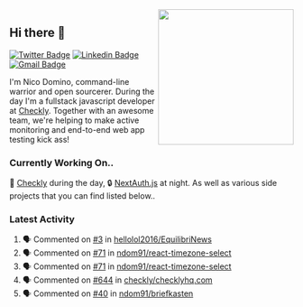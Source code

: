 <img align="right" src="https://user-images.githubusercontent.com/7415984/172472491-91b16eac-fa22-4ecf-92df-d687139fd1f9.gif" width="240" />

## Hi there 👋

[![Twitter Badge](https://img.shields.io/badge/-@ndom91-1ca0f1?style=flat-square&labelColor=1ca0f1&logo=twitter&logoColor=white&link=https://twitter.com/ndom91)](https://twitter.com/ndom91) [![Linkedin Badge](https://img.shields.io/badge/-ndom91-blue?style=flat-square&logo=Linkedin&logoColor=white&link=https://www.linkedin.com/in/ndom91/)](https://www.linkedin.com/in/ndom91/) [![Gmail Badge](https://img.shields.io/badge/-yo@ndo.dev-c14438?style=flat-square&logo=mail.ru&logoColor=white&link=mailto:yo@ndo.dev)](mailto:yo@ndo.dev)

I'm Nico Domino, command-line warrior and open sourcerer. During the day I'm a fullstack javascript developer at [Checkly](https://checklyhq.com). Together with an awesome team, we're helping to make active monitoring and end-to-end web app testing kick ass!

### Currently Working On..

🦝 [Checkly](https://checklyhq.com) during the day, 🔒 [NextAuth.js](https://github.com/nextauthjs/next-auth) at night. As well as various side projects that you can find listed below..

<!--START_SECTION_PROFILE_VIEWS:readme-info-->
<!--END_SECTION_PROFILE_VIEWS:readme-info-->

<!--START_SECTION_DAILY_COMMIT:readme-info-->
<!--END_SECTION_DAILY_COMMIT:readme-info-->

<!--START_SECTION_WEEKLY_COMMIT:readme-info-->
<!--END_SECTION_WEEKLY_COMMIT:readme-info-->

### Latest Activity

<!--START_SECTION:activity-->
1. 🗣 Commented on [#3](https://github.com/hellolol2016/EquilibriNews/issues/3) in [hellolol2016/EquilibriNews](https://github.com/hellolol2016/EquilibriNews)
2. 🗣 Commented on [#71](https://github.com/ndom91/react-timezone-select/issues/71) in [ndom91/react-timezone-select](https://github.com/ndom91/react-timezone-select)
3. 🗣 Commented on [#71](https://github.com/ndom91/react-timezone-select/issues/71) in [ndom91/react-timezone-select](https://github.com/ndom91/react-timezone-select)
4. 🗣 Commented on [#644](https://github.com/checkly/checklyhq.com/issues/644) in [checkly/checklyhq.com](https://github.com/checkly/checklyhq.com)
5. 🗣 Commented on [#40](https://github.com/ndom91/briefkasten/issues/40) in [ndom91/briefkasten](https://github.com/ndom91/briefkasten)
<!--END_SECTION:activity-->
